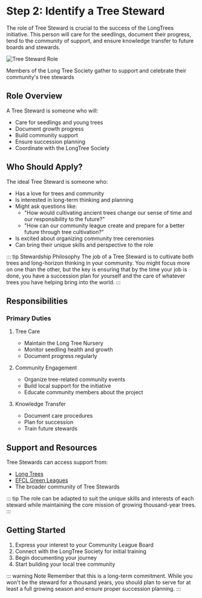 # Step 2: Identify a Tree Steward

The role of Tree Steward is crucial to the success of the LongTrees initiative. This person will care for the seedlings, document their progress, tend to the community of support, and ensure knowledge transfer to future boards and stewards.

![Tree Steward Role](/images/Tree_Steward.png)
<div class="image-caption">
Members of the Long Tree Society gather to support and celebrate their community's tree stewards
</div>

## Role Overview

A Tree Steward is someone who will:
- Care for seedlings and young trees
- Document growth progress
- Build community support
- Ensure succession planning
- Coordinate with the LongTree Society

## Who Should Apply?

The ideal Tree Steward is someone who:

- Has a love for trees and community
- Is interested in long-term thinking and planning
- Might ask questions like:
  - "How would cultivating ancient trees change our sense of time and our responsibility to the future?"
  - "How can our community league create and prepare for a better future through tree cultivation?"
- Is excited about organizing community tree ceremonies
- Can bring their unique skills and perspective to the role

::: tip Stewardship Philosophy
The job of a Tree Steward is to cultivate both trees and long-horizon thinking in your community. You might focus more on one than the other, but the key is ensuring that by the time your job is done, you have a succession plan for yourself and the care of whatever trees you have helping bring into the world.
:::

## Responsibilities

### Primary Duties
1. Tree Care
   - Maintain the Long Tree Nursery
   - Monitor seedling health and growth
   - Document progress regularly

2. Community Engagement
   - Organize tree-related community events
   - Build local support for the initiative
   - Educate community members about the project

3. Knowledge Transfer
   - Document care procedures
   - Plan for succession
   - Train future stewards

## Support and Resources

Tree Stewards can access support from:
- [Long Trees](https://longtrees.org/)
- [EFCL Green Leagues](https://efcl.org/initiatives/green-leagues/)
- The broader community of Tree Stewards

::: tip
The role can be adapted to suit the unique skills and interests of each steward while maintaining the core mission of growing thousand-year trees.
:::

## Getting Started

1. Express your interest to your Community League Board
2. Connect with the LongTree Society for initial training
3. Begin documenting your journey
4. Start building your local tree community

::: warning Note
Remember that this is a long-term commitment. While you won't be the steward for a thousand years, you should plan to serve for at least a full growing season and ensure proper succession planning.
:::